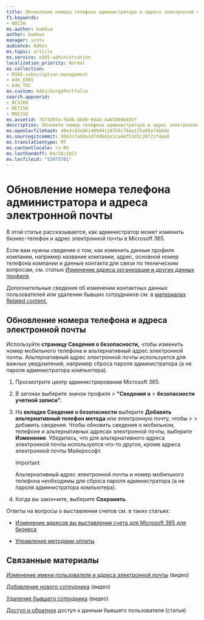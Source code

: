 ```yaml
---
title: Обновление номера телефона администратора и адреса электронной почты
f1.keywords:
- NOCSH
ms.author: kwekua
author: kwekua
manager: scotv
audience: Admin
ms.topic: article
ms.service: o365-administration
localization_priority: Normal
ms.collection:
- M365-subscription-management
- Adm_O365
- Adm_TOC
ms.custom: AdminSurgePortfolio
search.appverid:
- BCS160
- MET150
- MOE150
ms.assetid: 767349fa-f646-46d9-9dab-4a65049bdd1f
description: Обновите номер телефона администратора и адрес электронной почты в центре администрирования. Вам потребуется эта информация, если вы хотите сбросить собственный пароль администратора.
ms.openlocfilehash: 49e3cd3e861499d41107b9c76da175a95e74bb0e
ms.sourcegitcommit: 9063c7a50a1d7dd6d2e1ca44f53d3c26f21f4ae8
ms.translationtype: MT
ms.contentlocale: ru-RU
ms.lasthandoff: 04/28/2021
ms.locfileid: "52073781"
---
```

# <a name="update-your-admin-phone-number-and-email-address"></a>Обновление номера телефона администратора и адреса электронной почты

В этой статье рассказывается, как администратор может изменить бизнес-телефон и адрес электронной почты в Microsoft 365.
  
Если вам нужны сведения о том, как изменить данные профиля компании, например название компании, адрес, основной номер телефона компании и данные контакта для связи по техническим вопросам, см. статью [Изменение адреса организации и других данных профиля](change-address-contact-and-more.md).

Дополнительные сведения об изменении контактных данных пользователей или удалении бывших сотрудников см. в [материалах Related content.](#related-content)
  
## <a name="to-update-your-phone-number-and-email-address"></a>Обновление номера телефона и адреса электронной почты

Используйте **страницу Сведения о безопасности,** чтобы изменить номер мобильного телефона и альтернативный адрес электронной почты. Альтернативный адрес электронной почты используется для важных уведомлений, например сброса пароля администратора (а не пароля администратора компьютера). 
  
1. Просмотрите центр администрирования Microsoft 365.

2. В загонах выберите значок профиля \> **"Сведения о** \> **безопасности учетной записи".**

3. На **вкладке Сведения о безопасности** выберите **Добавить альтернативный телефон метода** или электронную почту, чтобы \>  \>  добавить сведения.  Чтобы обновить сведения о мобильном, телефоне и альтернативных адресах электронной почты, выберите **Изменение**. Убедитесь, что для альтернативного адреса электронной почты используется что-то другое, кроме адреса электронной почты Майкрософт.

    > [!IMPORTANT]
    > Альтернативный адрес электронной почты и номер мобильного телефона необходимы для сброса пароля администратора (а не пароля администратора компьютера).

4. Когда вы закончите, выберите **Сохранить**.
  
Ответы на вопросы о выставлении счетов см. в таких статьях:
  
- [Изменение адресов вы выставления счета для Microsoft 365 для бизнеса](../../commerce/billing-and-payments/change-your-billing-addresses.md)

- [Управление методами оплаты](../../commerce/billing-and-payments/manage-payment-methods.md)

## <a name="related-content"></a>Связанные материалы

[Изменение имени пользователя и адреса электронной почты](../add-users/change-a-user-name-and-email-address.md) (видео)

[Добавление нового сотрудника](../add-users/add-new-employee.md) (видео)

[Удаление бывшего сотрудника](../add-users/remove-former-employee.md) (видео)

[Доступ и обратное](../add-users/get-access-to-and-back-up-a-former-user-s-data.md) доступ к данным бывшего пользователя (статья)